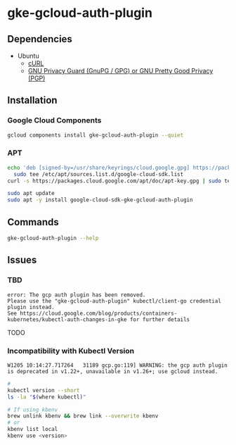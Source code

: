 # gke-gcloud-auth-plugin

<!--
export USE_GKE_GCLOUD_AUTH_PLUGIN=True
-->

## Dependencies

- Ubuntu
  - [cURL](/curl.md)
  - [GNU Privacy Guard (GnuPG / GPG) or GNU Pretty Good Privacy (PGP)](/gnu/pg.md)

## Installation

### Google Cloud Components

```sh
gcloud components install gke-gcloud-auth-plugin --quiet
```

### APT

```sh
echo 'deb [signed-by=/usr/share/keyrings/cloud.google.gpg] https://packages.cloud.google.com/apt cloud-sdk main' | \
  sudo tee /etc/apt/sources.list.d/google-cloud-sdk.list
curl -s https://packages.cloud.google.com/apt/doc/apt-key.gpg | sudo tee /usr/share/keyrings/cloud.google.gpg

sudo apt update
sudo apt -y install google-cloud-sdk-gke-gcloud-auth-plugin
```

<!-- ### YUM

```sh
sudo yum install google-cloud-sdk-gke-gcloud-auth-plugin
``` -->

## Commands

```sh
gke-gcloud-auth-plugin --help
```

## Issues

### TBD

```log
error: The gcp auth plugin has been removed.
Please use the "gke-gcloud-auth-plugin" kubectl/client-go credential plugin instead.
See https://cloud.google.com/blog/products/containers-kubernetes/kubectl-auth-changes-in-gke for further details
```

TODO

<!--
export USE_GKE_GCLOUD_AUTH_PLUGIN=True
-->

### Incompatibility with Kubectl Version

```log
W1205 10:14:27.717264   31189 gcp.go:119] WARNING: the gcp auth plugin is deprecated in v1.22+, unavailable in v1.26+; use gcloud instead.
```

```sh
#
kubectl version --short
ls -la "$(where kubectl)"

# If using kbenv
brew unlink kbenv && brew link --overwrite kbenv
# or
kbenv list local
kbenv use <version>
```

